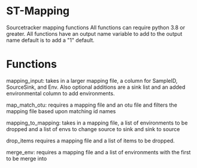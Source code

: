 # ST-Mapping
Sourcetracker mapping functions
All functions can require python 3.8 or greater.
All functions have an output name variable to add to the output name default is to add a "1" default.

# Functions
mapping_input:
takes in a larger mapping file, a column for SampleID, SourceSink, and Env. 
Also optional additions are a sink list and an added environmental column to add environments.

map_match_otu:
requires a mapping file and an otu file and filters the mapping file based upon matching id names

mapping_to_mapping:
takes in a mapping file, a list of environments to be dropped and a list of envs to change source to sink and sink to source

drop_items
requires a mapping file and a list of items to be dropped.

merge_env:
requires a mapping file and a list of environments with the first to be merge into
